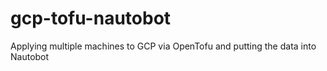 # gcp-tofu-nautobot
Applying multiple machines to GCP via OpenTofu and putting the data into Nautobot
